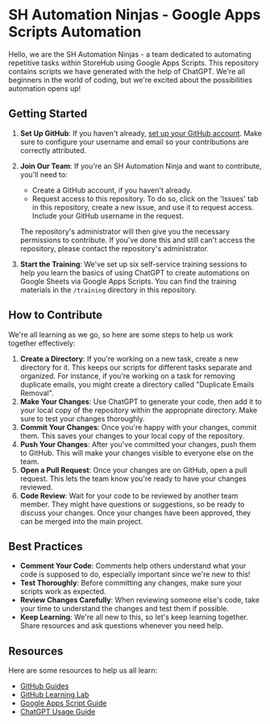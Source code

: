 # SH Automation Ninjas - Google Apps Scripts Automation

Hello, we are the SH Automation Ninjas - a team dedicated to automating repetitive tasks within StoreHub using Google Apps Scripts. This repository contains scripts we have generated with the help of ChatGPT. We're all beginners in the world of coding, but we're excited about the possibilities automation opens up!

## Getting Started

1. **Set Up GitHub**: If you haven't already, [set up your GitHub account](https://github.com/join). Make sure to configure your username and email so your contributions are correctly attributed.
2. **Join Our Team**: If you're an SH Automation Ninja and want to contribute, you'll need to:

   - Create a GitHub account, if you haven't already.
   - Request access to this repository. To do so, click on the 'Issues' tab in this repository, create a new issue, and use it to request access. Include your GitHub username in the request.

   The repository's administrator will then give you the necessary permissions to contribute. If you've done this and still can't access the repository, please contact the repository's administrator.
3. **Start the Training**: We've set up six self-service training sessions to help you learn the basics of using ChatGPT to create automations on Google Sheets via Google Apps Scripts. You can find the training materials in the `/training` directory in this repository.

## How to Contribute

We're all learning as we go, so here are some steps to help us work together effectively:

1. **Create a Directory**: If you're working on a new task, create a new directory for it. This keeps our scripts for different tasks separate and organized. For instance, if you're working on a task for removing duplicate emails, you might create a directory called "Duplicate Emails Removal".
2. **Make Your Changes**: Use ChatGPT to generate your code, then add it to your local copy of the repository within the appropriate directory. Make sure to test your changes thoroughly.
3. **Commit Your Changes**: Once you're happy with your changes, commit them. This saves your changes to your local copy of the repository.
4. **Push Your Changes**: After you've committed your changes, push them to GitHub. This will make your changes visible to everyone else on the team.
5. **Open a Pull Request**: Once your changes are on GitHub, open a pull request. This lets the team know you're ready to have your changes reviewed.
6. **Code Review**: Wait for your code to be reviewed by another team member. They might have questions or suggestions, so be ready to discuss your changes. Once your changes have been approved, they can be merged into the main project.

## Best Practices

* **Comment Your Code**: Comments help others understand what your code is supposed to do, especially important since we're new to this!
* **Test Thoroughly**: Before committing any changes, make sure your scripts work as expected.
* **Review Changes Carefully**: When reviewing someone else's code, take your time to understand the changes and test them if possible.
* **Keep Learning**: We're all new to this, so let's keep learning together. Share resources and ask questions whenever you need help.

## Resources

Here are some resources to help us all learn:

* [GitHub Guides](https://guides.github.com/)
* [GitHub Learning Lab](https://lab.github.com/)
* [Google Apps Script Guide](https://developers.google.com/apps-script/guides/)
* [ChatGPT Usage Guide](https://platform.openai.com/docs/guides/chat)
